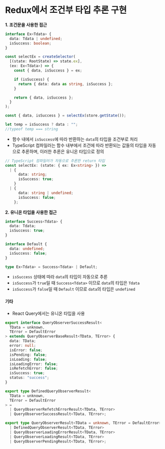 # Redux에서 조건부 타입 추론 구현

**1. 조건문을 사용한 접근**

```typescript
interface Ex<Tdata> {
  data: Tdata | undefined;
  isSuccess: boolean;
}

const selectEx = createSelector(
  [(state: RootState) => state.ex],
  (ex: Ex<Tdata>) => {
    const { data, isSuccess } = ex;

    if (isSuccess) {
      return { data: data as string, isSuccess };
    }

    return { data, isSuccess };
  }
);

const { data, isSuccess } = selectEx(store.getState());

let temp = isSuccess ? data : "";
//typeof temp === string
```

- 함수 내에서 `isSuccess`에 따라 반환하는 `data`의 타입을 조건부로 처리
- TypeScript 컴파일러는 함수 내부에서 조건에 따라 반환되는 값들의 타입을 자동으로 추론하며, 이러한 추론은 유니온 타입으로 정의

```ts
// TypeScript 컴파일러가 자동으로 추론한 return 타입
const selectEx: (state: { ex: Ex<string> }) =>
  | {
      data: string;
      isSuccess: true;
    }
  | {
      data: string | undefined;
      isSuccess: false;
    };
```

**2. 유니온 타입을 사용한 접근**

```typescript
interface Success<Tdata> {
  data: Tdata;
  isSuccess: true;
}

interface Default {
  data: undefined;
  isSuccess: false;
}

type Ex<Tdata> = Success<Tdata> | Default;
```

- `isSuccess` 상태에 따라 `data`의 타입이 자동으로 추론
- `isSuccess`가 `true`일 때 `Success<Tdata>` 이므로 `data`의 타입은 `Tdata`
- `isSuccess`가 `false`일 때 `Default` 이므로 `data`의 타입은 `undefined`

#### 기타

- React Query에서는 유니온 타입을 사용

```ts
export interface QueryObserverSuccessResult<
  TData = unknown,
  TError = DefaultError
> extends QueryObserverBaseResult<TData, TError> {
  data: TData;
  error: null;
  isError: false;
  isPending: false;
  isLoading: false;
  isLoadingError: false;
  isRefetchError: false;
  isSuccess: true;
  status: "success";
}

export type DefinedQueryObserverResult<
  TData = unknown,
  TError = DefaultError
> =
  | QueryObserverRefetchErrorResult<TData, TError>
  | QueryObserverSuccessResult<TData, TError>;

export type QueryObserverResult<TData = unknown, TError = DefaultError> =
  | DefinedQueryObserverResult<TData, TError>
  | QueryObserverLoadingErrorResult<TData, TError>
  | QueryObserverLoadingResult<TData, TError>
  | QueryObserverPendingResult<TData, TError>;
```
